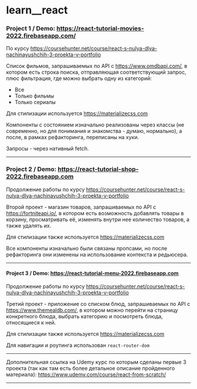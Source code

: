# learn__react
 
### Project 1 / Demo: https://react-tutorial-movies-2022.firebaseapp.com/

По курсу https://coursehunter.net/course/react-s-nulya-dlya-nachinayushchih-3-proekta-v-portfolio

Список фильмов, запрашиваемых по API с https://www.omdbapi.com/, в котором есть строка поиска, отправляющая соответствующий запрос, плюс фильтрация, где можно выбрать одну из категорий:
- Все
- Только фильмы
- Только сериалы

Для стилизации используется https://materializecss.com

Компоненты с состоянием изначально реализованы через классы (не современно, но для понимания и знакомства - думаю, нормально), а после, в рамках рефакторинга, переписаны на хуки.

Запросы - через нативный fetch.

---

### Project 2 / Demo: https://react-tutorial-shop-2022.firebaseapp.com

Продолжение работы по курсу https://coursehunter.net/course/react-s-nulya-dlya-nachinayushchih-3-proekta-v-portfolio

Второй проект - магазин товаров, запрашиваемых по API с https://fortniteapi.io/, в котором есть возможность добавлять товары в корзину, просматривать её, изменять внутри нее количество товаров, а также удалять их.

Для стилизации также используется https://materializecss.com

Все компоненты изначально были связаны пропсами, но после рефакторинга они изменены на использование контекста и редьюсера.

---

#### Project 3 / Demo: https://react-tutorial-menu-2022.firebaseapp.com

Продолжение работы по курсу https://coursehunter.net/course/react-s-nulya-dlya-nachinayushchih-3-proekta-v-portfolio

Третий проект - приложение cо списком блюд, запрашиваемых по API с https://www.themealdb.com/, в котором можно перейти на страницу конкретного блюда, выбрать категорию и посмотреть блюда, относящиеся к ней.

Для стилизации также используется https://materializecss.com

Для навигации и роутинга использован `react-router-dom`

---

Дополнительная ссылка на Udemy курс по которым сделаны первые 3 проекта (так как там есть более детальное описание пройденного материала): 
https://www.udemy.com/course/react-from-scratch/

---
